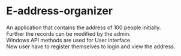 # E-address-organizer
An application that contains the address of 100 people initially. <br>
Further the records can be modified by the admin. <br>
Windows API methods are used for User interface.<br>
New user have to register themselves to login and view the address.
